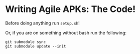 Writing Agile APKs: The Code!
=============================

Before doing anything run `setup.sh`!

Or, if you are on something without bash run the following:

    git submodule sync
    git submodule update --init
